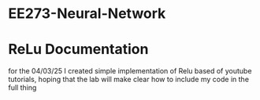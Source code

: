 # EE273-Neural-Network


# ReLu Documentation
for the 04/03/25 I created simple implementation of Relu based of youtube tutorials, hoping that the lab will make clear how to include my code in the full thing